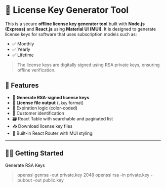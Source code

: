 # 🔐 License Key Generator Tool

This is a secure **offline license key generator tool** built with **Node.js (Express)** and **React.js** using **Material UI (MUI)**. It is designed to generate license keys for software that uses subscription models such as:

- ✅ Monthly
- ✅ Yearly
- ✅ Lifetime

> The license keys are digitally signed using RSA private keys, ensuring offline verification.

## 🚀 Features

- 🔐 **Generate RSA-signed license keys**
- 📄 **License file output** (`.key` format)
- 📆 Expiration logic (color-coded)
- 🧑 Customer identification
- 🗃️ React Table with searchable and paginated list
- 📥 Download license key files
- 🧭 Built-in React Router with MUI styling

---

## 🧑‍💻 Getting Started

Generate RSA Keys
> openssl genrsa -out private.key 2048
> openssl rsa -in private.key -pubout -out public.key
